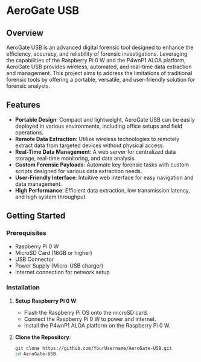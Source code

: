 # AeroGate USB

## Overview

AeroGate USB is an advanced digital forensic tool designed to enhance the efficiency, accuracy, and reliability of forensic investigations. Leveraging the capabilities of the Raspberry Pi 0 W and the P4wnP1 ALOA platform, AeroGate USB provides wireless, automated, and real-time data extraction and management. This project aims to address the limitations of traditional forensic tools by offering a portable, versatile, and user-friendly solution for forensic analysts.

## Features

- **Portable Design**: Compact and lightweight, AeroGate USB can be easily deployed in various environments, including office setups and field operations.
- **Remote Data Extraction**: Utilize wireless technologies to remotely extract data from targeted devices without physical access.
- **Real-Time Data Management**: A web server for centralized data storage, real-time monitoring, and data analysis.
- **Custom Forensic Payloads**: Automate key forensic tasks with custom scripts designed for various data extraction needs.
- **User-Friendly Interface**: Intuitive web interface for easy navigation and data management.
- **High Performance**: Efficient data extraction, low transmission latency, and high system throughput.

## Getting Started

### Prerequisites

- Raspberry Pi 0 W
- MicroSD Card (16GB or higher)
- USB Connector
- Power Supply (Micro-USB charger)
- Internet connection for network setup

### Installation

1. **Setup Raspberry Pi 0 W**:
   - Flash the Raspberry Pi OS onto the microSD card.
   - Connect the Raspberry Pi 0 W to power and internet.
   - Install the P4wnP1 ALOA platform on the Raspberry Pi 0 W.

2. **Clone the Repository**:
   ```bash
   git clone https://github.com/YourUsername/AeroGate-USB.git
   cd AeroGate-USB
